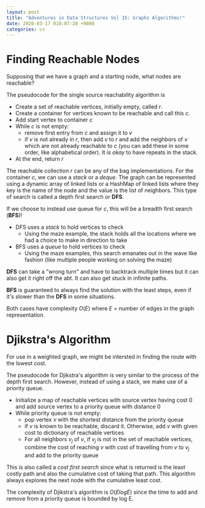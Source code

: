 ```yaml
---
layout: post
title: "Adventures in Data Structures Vol 15: Graphs Algorithms!"
date: 2020-03-17 010:07:28 +0000
categories: cs
---
```


# Finding Reachable Nodes

Supposing that we have a graph and a starting node, what nodes are reachable?

The pseudocode for the single source reachability algorithm is

+ Create a set of reachable vertices, initially empty, called $r$.
+ Create a container for vertices known to be reachable and call this $c$.
+ Add start vertex to container $c$
+ While $c$ is not empty:
	+ remove first entry from $c$ and assign it to $v$
	+ if $v$ is not already in $r$, then add $v$ to $r$ and add the neighbors of $v$ which are not already reachable to $c$ (you can add these in some order, like alphabetical order). It is *okay* to have repeats in the stack.
+ At the end, return $r$

The reachable collection $r$ can be any of the bag implementations.
For the container $c$, we can use a *stack* or a *deque*.
The graph can be represented using a dynamic array of linked lists or a HashMap of linked lists where they key is the name of the node and the value is the list of neighbors.
This type of search is called a depth first search or **DFS**.

If we choose to instead use queue for $c$, this will be a breadth first search (**BFS**)!

+ DFS uses a *stack* to hold vertices to check
	+ Using the maze example, the stack holds all the locations where we had a choice to make in direction to take
+ BFS uses a *queue* to hold vertices to check
	+ Using the maze examples, this search emanates out in the wave like fashion (like multiple people working on solving the maze)

**DFS** can take a "wrong turn" and have to backtrack multiple times but it can also get it right off the abt.
It can also get stuck in infinite paths.

**BFS** is guaranteed to always find the solution with the least steps, even if it's slower than the **DFS** in some situations.

Both cases have complexity $O(E)$ where $E$ = number of edges in the graph representation.

# Djikstra's Algorithm

For use in a weighted graph, we might be intersted in finding the route with the lowest cost.

The pseudocode for Djikstra's algorithm is very similar to the process of the depth first search.
However, instead of using a stack, we make use of a priority queue.

+ Initialize a map of reachable vertices with source vertex having cost 0 and add source vertex to a priority queue with distance 0
+ While priority queue is not empty:
	+ pop vertex $v$ with the shortest distance from the priority queue
	+ if $v$ is known to be reachable, discard it. Otherwise, add $v$ with given cost to dictionary of reachable vertices
	+ For all neighbors $v_j$ of $v$, if $v_j$ is not in the set of reachable vertices, combine the cost of reaching $v$ with cost of travelling from $v$ to $v_j$ and add to the priority queue

This is also called a *cost first search* since what is returned is the least costly path and also the cumulative cost of taking that path.
This algorithm always explores the next node with the cumulative least cost.

The complexity of Djikstra's algorithm is $O(E log E)$ since the time to add and remove from a priority queue is bounded by log E.
